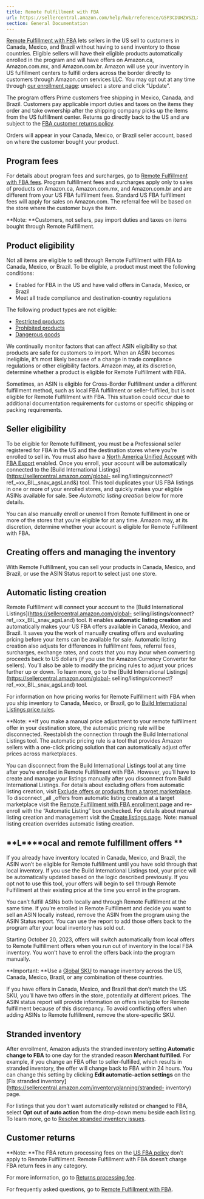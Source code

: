 ```yaml
---
title: Remote Fulfillment with FBA
url: https://sellercentral.amazon.com/help/hub/reference/G5P3CDUHZWSZLXLB
section: General Documentation
---
```


[Remote Fulfillment with FBA](https://sellercentral.amazon.com/rafn/inventory)
lets sellers in the US sell to customers in Canada, Mexico, and Brazil without
having to send inventory to those countries. Eligible sellers will have their
eligible products automatically enrolled in the program and will have offers
on Amazon.ca, Amazon.com.mx, and Amazon.com.br. Amazon will use your inventory
in US fulfillment centers to fulfill orders across the border directly to
customers through Amazon.com services LLC. You may opt out at any time through
[our enrollment
page](https://sellercentral.amazon.com/rafn/inventory/enrollment): unselect a
store and click “Update”.  
  
The program offers Prime customers free shipping in Mexico, Canada, and
Brazil. Customers pay applicable import duties and taxes on the items they
order and take ownership after the shipping company picks up the items from
the US fulfillment center. Returns go directly back to the US and are subject
to the [FBA customer returns
policy](https://sellercentral.amazon.com/gp/help/external/G200379860).

Orders will appear in your Canada, Mexico, or Brazil seller account, based on
where the customer bought your product.

## **Program fees**

For details about program fees and surcharges, go to [Remote Fulfillment with
FBA
fees](https://sellercentral.amazon.com/help/hub/reference/external/GZPT8XN3YNMRXFEZ).
Program fulfillment fees and surcharges apply only to sales of products on
Amazon.ca, Amazon.com.mx, and Amazon.com.br and are different from your US FBA
fulfillment fees. Standard US FBA fulfillment fees will apply for sales on
Amazon.com. The referral fee will be based on the store where the customer
buys the item.

**Note:  **Customers, not sellers, pay import duties and taxes on items bought
through Remote Fulfillment.

## **Product eligibility**

Not all items are eligible to sell through Remote Fulfillment with FBA to
Canada, Mexico, or Brazil. To be eligible, a product must meet the following
conditions:

  * Enabled for FBA in the US and have valid offers in Canada, Mexico, or Brazil 
  * Meet all trade compliance and destination-country regulations 

The following product types are not eligible:

  * [Restricted products](https://sellercentral.amazon.com/gp/help/external/G200164330) 
  * [Prohibited products](https://sellercentral.amazon.com/gp/help/external/G201730840) 
  * [Dangerous goods](https://sellercentral.amazon.com/gp/help/external/GZLZBQ7W6QZRKWWK) 

We continually monitor factors that can affect ASIN eligibility so that
products are safe for customers to import. When an ASIN becomes ineligible,
it’s most likely because of a change in trade compliance regulations or other
eligibility factors. Amazon may, at its discretion, determine whether a
product is eligible for Remote Fulfillment with FBA.

Sometimes, an ASIN is eligible for Cross-Border Fulfillment under a different
fulfillment method, such as local FBA fulfillment or seller-fulfilled, but is
not eligible for Remote Fulfillment with FBA. This situation could occur due
to additional documentation requirements for customs or specific shipping or
packing requirements.

## **Seller eligibility**

To be eligible for Remote fulfillment, you must be a Professional seller
registered for FBA in the US and the destination stores where you’re enrolled
to sell in. You must also have a [North America Unified
Account](https://sellercentral.amazon.com/gp/help/external/G201617630) with
[FBA Export](https://sellercentral.amazon.com/gp/help/external/G200149570)
enabled. Once you enroll, your account will be automatically connected to the
[Build International Listings](https://sellercentral.amazon.com/global-
selling/listings/connect?ref_=xx_BIL_snav_agsLand&) tool. This tool duplicates
your US FBA listings in one or more of your enrolled stores, and quickly makes
your eligible ASINs available for sale. See _Automatic listing creation_ below
for more details.

You can also manually enroll or unenroll from Remote fulfillment in one or
more of the stores that you’re eligible for at any time. Amazon may, at its
discretion, determine whether your account is eligible for Remote Fulfillment
with FBA.

## **Creating offers and managing the inventory**

With Remote Fulfillment, you can sell your products in Canada, Mexico, and
Brazil, or use the ASIN Status report to select just one store.

## **Automatic listing creation**

Remote Fulfillment will connect your account to the [Build International
Listings](https://sellercentral.amazon.com/global-
selling/listings/connect?ref_=xx_BIL_snav_agsLand) tool. It enables
**automatic listing creation** and automatically makes your US FBA offers
available in Canada, Mexico, and Brazil. It saves you the work of manually
creating offers and evaluating pricing before your items can be available for
sale. Automatic listing creation also adjusts for differences in fulfillment
fees, referral fees, surcharges, exchange rates, and costs that you may incur
when converting proceeds back to US dollars (if you use the Amazon Currency
Converter for sellers). You’ll also be able to modify the pricing rules to
adjust your prices further up or down. To learn more, go to the [Build
International Listings](https://sellercentral.amazon.com/global-
selling/listings/connect?ref_=xx_BIL_snav_agsLand) tool.

For information on how pricing works for Remote Fulfillment with FBA when you
ship inventory to Canada, Mexico, or Brazil, go to [Build International
Listings price
rules](https://sellercentral.amazon.com/help/hub/reference/external/G202121610).

**Note:  **If you make a manual price adjustment to your remote fulfillment
offer in your destination store, the automatic pricing rule will be
disconnected. Reestablish the connection through the Build International
Listings tool. The automatic pricing rule is a tool that provides Amazon
sellers with a one-click pricing solution that can automatically adjust offer
prices across marketplaces.

You can disconnect from the Build International Listings tool at any time
after you’re enrolled in Remote Fulfillment with FBA. However, you’ll have to
create and manage your listings manually after you disconnect from Build
International Listings. For details about excluding offers from automatic
listing creation, visit [Exclude offers or products from a target
marketplace](https://sellercentral.amazon.com/help/hub/reference/202121630).
To disconnect _all  _offers from automatic listing creation at a target
marketplace visit the [Remote Fulfillment with FBA enrollment
page](https://sellercentral.amazon.com/rafn/inventory/enrollment) and re-
enroll with the “Automatic Listing” box unchecked. For details about manual
listing creation and management visit the [Create listings
page](https://sellercentral.amazon.com/help/hub/reference/GZ4ZQ4HZQM2R4B2X).
Note: manual listing creation overrides automatic listing creation.

## **L****ocal and remote fulfillment offers  **

If you already have inventory located in Canada, Mexico, and Brazil, the ASIN
won’t be eligible for Remote fulfillment until you have sold through that
local inventory. If you use the Build International Listings tool, your price
will be automatically updated based on the logic described previously. If you
opt not to use this tool, your offers will begin to sell through Remote
Fulfillment at their existing price at the time you enroll in the program.

You can’t fulfill ASINs both locally and through Remote Fulfillment at the
same time. If you’re enrolled in Remote Fulfillment and decide you want to
sell an ASIN locally instead, remove the ASIN from the program using the ASIN
Status report. You can use the report to add those offers back to the program
after your local inventory has sold out.

Starting October 20, 2023, offers will switch automatically from local offers
to Remote Fulfillment offers when you run out of inventory in the local FBA
inventory. You won’t have to enroll the offers back into the program manually.

**Important:  **Use a [Global
SKU](https://sellercentral.amazon.com/gp/help/external/G201394090) to manage
inventory across the US, Canada, Mexico, Brazil, or any combination of these
countries.

If you have offers in Canada, Mexico, and Brazil that don’t match the US SKU,
you’ll have two offers in the store, potentially at different prices. The ASIN
status report will provide information on offers ineligible for Remote
fulfillment because of this discrepancy. To avoid conflicting offers when
adding ASINs to Remote fulfillment, remove the store-specific SKU.

## **Stranded inventory**

After enrollment, Amazon adjusts the stranded inventory setting **Automatic
change to FBA** to one day for the stranded reason **Merchant fulfilled**. For
example, if you change an FBA offer to seller-fulfilled, which results in
stranded inventory, the offer will change back to FBA within 24 hours. You can
change this setting by clicking **Edit automatic-action settings** on the [Fix
stranded
inventory](https://sellercentral.amazon.com/inventoryplanning/stranded-
inventory) page.

For listings that you don’t want automatically relisted or changed to FBA,
select **Opt out of auto action** from the drop-down menu beside each listing.
To learn more, go to [Resolve stranded inventory
issues](https://sellercentral.amazon.com/gp/help/external/GEYJTVJPWRYUTADQ).

## **Customer returns**

**Note:  **The FBA return processing fees on the [US FBA
policy](https://sellercentral.amazon.com/help/hub/reference/G201030350?mons_sel_mkid=amzn1.mp.o.ATVPDKIKX0DER&mons_sel_mcid=amzn1.merchant.o.A3UQHXGHEU520E&mons_sel_persist=true)
don’t apply to Remote Fulfillment. Remote Fulfillment with FBA doesn’t charge
FBA return fees in any category.

For more information, go to [Returns processing
fee](https://sellercentral.amazon.com/gp/help/external/G64LS955WNFT6EDP).

For frequently asked questions, go to [Remote Fulfillment with
FBA](https://sellercentral.amazon.com/help/hub/reference/external/G5P3CDUHZWSZLXLB).

  

